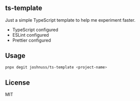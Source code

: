 ts-template
-----------

Just a simple TypeScript template to help me experiment faster.

- TypeScript configured
- ESLint configured
- Prettier configured

## Usage

```sh
pnpx degit joshnuss/ts-template <project-name>
```

## License

MIT

